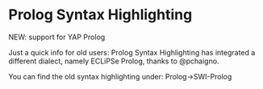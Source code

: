 Prolog Syntax Highlighting
==========================

NEW: support for YAP Prolog

Just a quick info for old users: Prolog Syntax Highlighting has
integrated a different dialect, namely ECLiPSe Prolog, thanks to
@pchaigno.

You can find the old syntax highlighting under:
Prolog->SWI-Prolog
